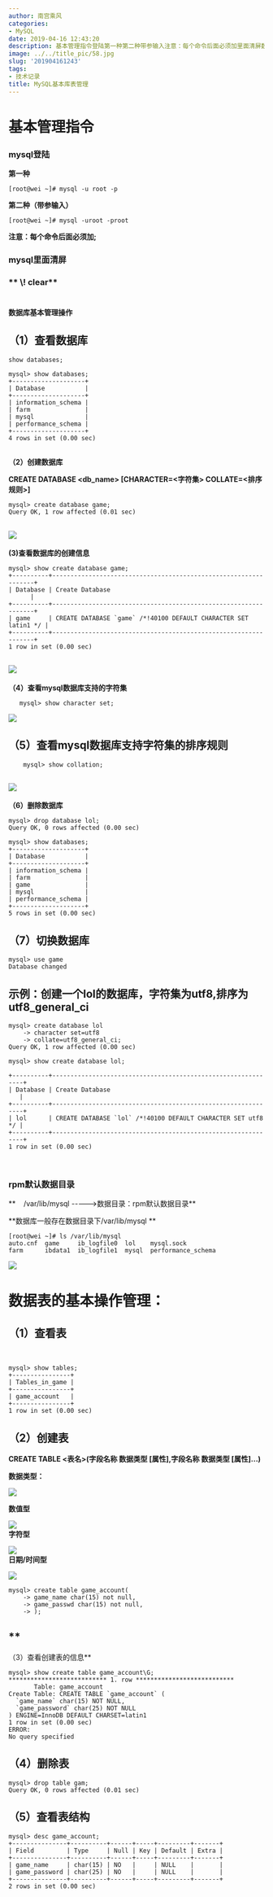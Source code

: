 ```yaml
---
author: 南宫乘风
categories:
- MySQL
date: 2019-04-16 12:43:20
description: 基本管理指令登陆第一种第二种带参输入注意：每个命令后面必须加里面清屏数据库基本管理操作查看数据库创建数据库字符集排序规则查看数据库的创建信息查看数据库支持的字符集查看数据库支持字符集的排序规则删除数据。。。。。。。
image: ../../title_pic/58.jpg
slug: '201904161243'
tags:
- 技术记录
title: MySQL基本库表管理
---
```


<!--more-->

# **基本管理指令**

### **mysql登陆**

**第一种**

```
[root@wei ~]# mysql -u root -p
```

**第二种（带参输入）**

```
[root@wei ~]# mysql -uroot -proot
```

**注意：每个命令后面必须加;**

### **mysql里面清屏**

### ** \\\! clear**

#   
**数据库基本管理操作**

## **（1）查看数据库**

```
show databases;

mysql> show databases;
+--------------------+
| Database           |
+--------------------+
| information_schema |
| farm               |
| mysql              |
| performance_schema |
+--------------------+
4 rows in set (0.00 sec)
```

##   
**（2）创建数据库**

**CREATE DATABASE \<db\_name> \[CHARACTER=\<字符集> COLLATE=\<排序规则>\]**

```
mysql> create database game;
Query OK, 1 row affected (0.01 sec)
```

## ![](../../image/20190416123455639.png)  
**\(3\)查看数据库的创建信息**

```
mysql> show create database game;
+----------+-----------------------------------------------------------------+
| Database | Create Database                                                 |
+----------+-----------------------------------------------------------------+
| game     | CREATE DATABASE `game` /*!40100 DEFAULT CHARACTER SET latin1 */ |
+----------+-----------------------------------------------------------------+
1 row in set (0.00 sec)
```

## ![](../../image/201904161235477.png)  
**（4）查看mysql数据库支持的字符集**

```
   mysql> show character set;
```

![](../../image/20190416123631307.png)

## **（5）查看mysql数据库支持字符集的排序规则**

```
    mysql> show collation;
```

## ![](../../image/20190416123719340.png)  
**（6）删除数据库**

```
mysql> drop database lol;
Query OK, 0 rows affected (0.00 sec)

mysql> show databases;
+--------------------+
| Database           |
+--------------------+
| information_schema |
| farm               |
| game               |
| mysql              |
| performance_schema |
+--------------------+
5 rows in set (0.00 sec)
```

## **（7）切换数据库**

```
mysql> use game
Database changed
```

## **示例：创建一个lol的数据库，字符集为utf8,排序为utf8\_general\_ci**

```
mysql> create database lol 
    -> character set=utf8
    -> collate=utf8_general_ci;
Query OK, 1 row affected (0.00 sec)

mysql> show create database lol;
    
+----------+--------------------------------------------------------------+
| Database | Create Database                                              |
+----------+--------------------------------------------------------------+
| lol      | CREATE DATABASE `lol` /*!40100 DEFAULT CHARACTER SET utf8 */ |
+----------+--------------------------------------------------------------+
1 row in set (0.00 sec)
```

 

### **rpm默认数据目录**

**    /var/lib/mysql  \----->数据目录：rpm默认数据目录**

**数据库一般存在数据目录下/var/lib/mysql **

```
[root@wei ~]# ls /var/lib/mysql
auto.cnf  game     ib_logfile0  lol    mysql.sock
farm      ibdata1  ib_logfile1  mysql  performance_schema
```

![](../../image/20190416123906229.png)

# **数据表的基本操作管理：**

## **（1）查看表**

 

```
mysql> show tables;
+----------------+
| Tables_in_game |
+----------------+
| game_account   |
+----------------+
1 row in set (0.00 sec)
```

## **（2）创建表**

**CREATE TABLE \<表名>\(字段名称 数据类型 \[属性\],字段名称 数据类型 \[属性\]...\)**

**数据类型：**

![](../../image/08f790529822720e9e2977b476cb0a46f31fab9d.jpg)

**数值型**

![](../../image/ac345982b2b7d0a2cf3091d3c6ef76094a369a87.jpg)  
**字符型**

![](../../image/10dfa9ec8a1363271c91577d9c8fa0ec08fac704.jpg)  
**日期/时间型**

![](../../image/b3119313b07eca80df41aca99c2397dda144833c.jpg)

```
mysql> create table game_account(
    -> game_name char(15) not null,
    -> game_passwd char(15) not null,
    -> );
```

## **      
（3）查看创建表的信息**

```
mysql> show create table game_account\G;
*************************** 1. row ***************************
       Table: game_account
Create Table: CREATE TABLE `game_account` (
  `game_name` char(15) NOT NULL,
  `game_password` char(25) NOT NULL
) ENGINE=InnoDB DEFAULT CHARSET=latin1
1 row in set (0.00 sec)
ERROR: 
No query specified
```

## **（4）删除表**

```
mysql> drop table gam;
Query OK, 0 rows affected (0.01 sec)
```

## **（5）查看表结构**

```
mysql> desc game_account;
+---------------+----------+------+-----+---------+-------+
| Field         | Type     | Null | Key | Default | Extra |
+---------------+----------+------+-----+---------+-------+
| game_name     | char(15) | NO   |     | NULL    |       |
| game_password | char(25) | NO   |     | NULL    |       |
+---------------+----------+------+-----+---------+-------+
2 rows in set (0.00 sec)
```